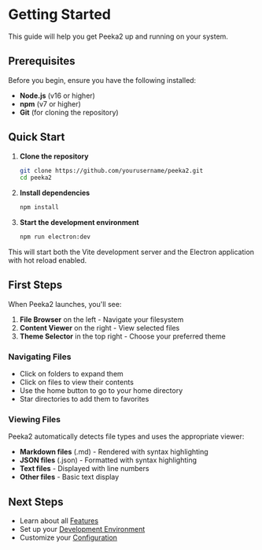 # Getting Started

This guide will help you get Peeka2 up and running on your system.

## Prerequisites

Before you begin, ensure you have the following installed:

- **Node.js** (v16 or higher)
- **npm** (v7 or higher)
- **Git** (for cloning the repository)

## Quick Start

1. **Clone the repository**
   ```bash
   git clone https://github.com/yourusername/peeka2.git
   cd peeka2
   ```

2. **Install dependencies**
   ```bash
   npm install
   ```

3. **Start the development environment**
   ```bash
   npm run electron:dev
   ```

This will start both the Vite development server and the Electron application with hot reload enabled.

## First Steps

When Peeka2 launches, you'll see:

1. **File Browser** on the left - Navigate your filesystem
2. **Content Viewer** on the right - View selected files
3. **Theme Selector** in the top right - Choose your preferred theme

### Navigating Files

- Click on folders to expand them
- Click on files to view their contents
- Use the home button to go to your home directory
- Star directories to add them to favorites

### Viewing Files

Peeka2 automatically detects file types and uses the appropriate viewer:

- **Markdown files** (.md) - Rendered with syntax highlighting
- **JSON files** (.json) - Formatted with syntax highlighting
- **Text files** - Displayed with line numbers
- **Other files** - Basic text display

## Next Steps

- Learn about all [Features](./features.md)
- Set up your [Development Environment](./development-setup.md)
- Customize your [Configuration](./configuration.md)